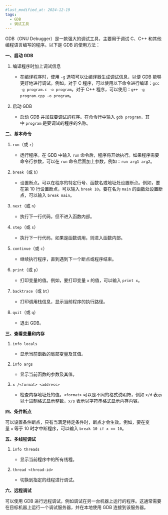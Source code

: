 ```yaml
---
#last_modified_at: 2024-12-19
tags:
  - GDB
  - 调试工具
---
```

GDB（GNU Debugger）是一款强大的调试工具，主要用于调试 C、C++ 和其他编程语言编写的程序。以下是 GDB 的使用方法：

**一、启动 GDB**

1. 编译程序时加上调试信息
   
   - 在编译程序时，使用 `-g` 选项可以让编译器生成调试信息，以便 GDB 能够更好地进行调试。例如，对于 C 程序，可以使用以下命令进行编译：`gcc -g program.c -o program`。对于 C++ 程序，可以使用：`g++ -g program.cpp -o program`。

2. 启动 GDB
   
   - 启动 GDB 并加载要调试的程序。在命令行中输入 `gdb program`，其中 `program` 是要调试的程序的名称。

**二、基本命令**

1. `run`（或 `r`）
   
   - 运行程序。在 GDB 中输入 `run` 命令后，程序将开始执行。如果程序需要命令行参数，可以在 `run` 命令后面加上参数，例如：`run arg1 arg2`。

2. `break`（或 `b`）
   
   - 设置断点。可以在程序的特定行号、函数名或地址处设置断点。例如，要在第 10 行设置断点，可以输入 `break 10`。要在名为 `main` 的函数处设置断点，可以输入 `break main`。

3. `next`（或 `n`）
   
   - 执行下一行代码，但不进入函数内部。

4. `step`（或 `s`）
   
   - 执行下一行代码，如果是函数调用，则进入函数内部。

5. `continue`（或 `c`）
   
   - 继续执行程序，直到遇到下一个断点或程序结束。

6. `print`（或 `p`）
   
   - 打印变量的值。例如，要打印变量 `x` 的值，可以输入 `print x`。

7. `backtrace`（或 `bt`）
   
   - 打印调用栈信息，显示当前程序的执行路径。

8. `quit`（或 `q`）
   
   - 退出 GDB。

**三、查看变量和内存**

1. `info locals`
   
   - 显示当前函数的局部变量及其值。

2. `info args`
   
   - 显示当前函数的参数及其值。

3. `x /<format> <address>`
   
   - 检查内存地址处的值。`<format>` 可以是不同的格式说明符，例如 `x/d` 表示以十进制格式显示整数，`x/s` 表示以字符串格式显示内存内容。

**四、条件断点**

可以设置条件断点，只有当满足特定条件时，断点才会生效。例如，要在变量 `x` 等于 10 时才中断程序，可以输入 `break 10 if x == 10`。

**五、多线程调试**

1. `info threads`
   
   - 显示当前程序中的所有线程。

2. `thread <thread-id>`
   
   - 切换到指定的线程进行调试。

**六、远程调试**

可以使用 GDB 进行远程调试，例如调试在另一台机器上运行的程序。这通常需要在目标机器上运行一个调试服务器，并在本地使用 GDB 连接到该服务器。
